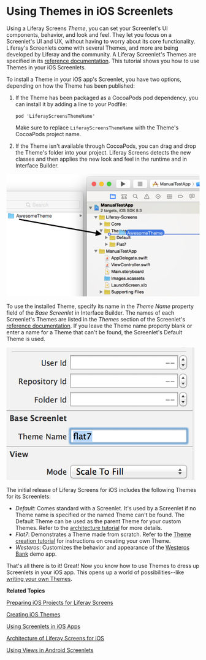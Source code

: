 # Using Themes in iOS Screenlets [](id=using-themes-in-ios-screenlets)

Using a Liferay Screens *Theme*, you can set your Screenlet's UI components,
behavior, and look and feel. They let you focus on a Screenlet's UI and UX,
without having to worry about its core functionality. Liferay's Screenlets come
with several Themes, and more are being developed by Liferay and the community.
A Liferay Screenlet's Themes are specified in its
[reference documentation](/develop/reference/-/knowledge_base/6-2/screenlets-in-liferay-screens-for-ios).
This tutorial shows you how to use Themes in your iOS Screenlets. 

To install a Theme in your iOS app's Screenlet, you have two options, depending 
on how the Theme has been published:

1.  If the Theme has been packaged as a CocoaPods pod dependency, you can install 
    it by adding a line to your Podfile:

        pod 'LiferayScreensThemeName'

    Make sure to replace `LiferayScreensThemeName` with the Theme's
    CocoaPods project name. 

2. If the Theme isn't available through CocoaPods, you can drag and drop the 
   Theme's folder into your project. Liferay Screens detects the new classes and 
   then applies the new look and feel in the runtime and in Interface Builder. 

![Figure 1: To install a Theme into an Xcode project, drag and drop the Theme's folder into it.](../../images/screens-ios-xcode-install-theme.png)

To use the installed Theme, specify its name in the *Theme Name* property field
of the *Base Screenlet* in Interface Builder. The names of each Screenlet's
Themes are listed in the *Themes* section of the Screenlet's
[reference documentation](/develop/reference/-/knowledge_base/6-2/screenlets-in-liferay-screens-for-ios). 
If you leave the Theme name property blank or enter a name for a Theme that
can't be found, the Screenlet's Default Theme is used. 

![Figure 2: In Interface Builder, you specify a Screenlet's Theme by entering its name in the *Theme Name* field; this sets the Screenlet's `themeName` property.](../../images/screens-ios-themes-property.png)

The initial release of Liferay Screens for iOS includes the following Themes for
its Screenlets: 

- *Default*: Comes standard with a Screenlet. It's used by a Screenlet if no
  Theme name is specified or the named Theme can't be found. The Default Theme 
  can be used as the parent Theme for your custom Themes. Refer to the 
  [architecture tutorial](/develop/tutorials/-/knowledge_base/6-2/architecture-of-liferay-screens-for-ios)
  for more details.
- *Flat7*: Demonstrates a Theme made from scratch. Refer to the 
  [Theme creation tutorial](/develop/tutorials/-/knowledge_base/6-2/creating-ios-themes) 
  for instructions on creating your own Theme.
- *Westeros*: Customizes the behavior and appearance of the
  [Westeros Bank](https://github.com/liferay/liferay-screens/tree/master/ios/Samples/WesterosBank) 
  demo app.

That's all there is to it! Great! Now you know how to use Themes to dress up 
Screenlets in your iOS app. This opens up a world of possibilities--like 
[writing your own Themes](/develop/tutorials/-/knowledge_base/6-2/creating-ios-themes).

**Related Topics**

[Preparing iOS Projects for Liferay Screens](/develop/tutorials/-/knowledge_base/6-2/preparing-ios-projects-for-liferay-screens)

[Creating iOS Themes](/develop/tutorials/-/knowledge_base/6-2/creating-ios-themes)

[Using Screenlets in iOS Apps](/develop/tutorials/-/knowledge_base/6-2/using-screenlets-ios-apps)

[Architecture of Liferay Screens for iOS](/develop/tutorials/-/knowledge_base/6-2/architecture-of-liferay-screens-for-ios)

[Using Views in Android Screenlets](/develop/tutorials/-/knowledge_base/6-2/using-views-in-android-screenlets)
